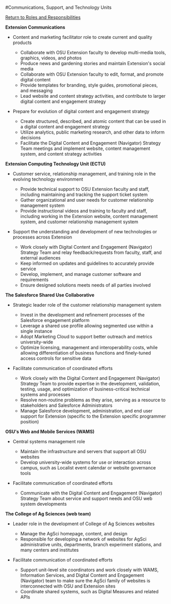 #Communications, Support, and Technology Units

[Return to Roles and Responsibilities](../getting-started/#roles-and-responsibilities)

**Extension Communications**

- Content and marketing facilitator role to create current and quality products

    - Collaborate with OSU Extension faculty to develop multi-media tools, graphics, videos, and photos
    - Produce news and gardening stories and maintain Extension&#39;s social media
    - Collaborate with OSU Extension faculty to edit, format, and promote digital content
    - Provide templates for branding, style guides, promotional pieces, and messaging
    - Lead website and content strategy activities, and contribute to larger digital content and engagement strategy

- Prepare for evolution of digital content and engagement strategy

    - Create structured, described, and atomic content that can be used in a digital content and engagement strategy
    - Utilize analytics, public marketing research, and other data to inform decisions
    - Facilitate the Digital Content and Engagement (Navigator) Strategy Team meetings and implement website, content management system, and content strategy activities


**Extension Computing Technology Unit (ECTU)**

- Customer service, relationship management, and training role in the evolving technology environment

    - Provide technical support to OSU Extension faculty and staff, including maintaining and tracking the support ticket system
    - Gather organizational and user needs for customer relationship management system
    - Provide instructional videos and training to faculty and staff, including working in the Extension website, content management system, and customer relationship management system

- Support the understanding and development of new technologies or processes across Extension

    - Work closely with Digital Content and Engagement (Navigator) Strategy Team and relay feedback/requests from faculty, staff, and external audiences
    - Keep informed on updates and guidelines to accurately provide service
    - Develop, implement, and manage customer software and requirements
    - Ensure designed solutions meets needs of all parties involved

**The Salesforce Shared Use Collaborative**

- Strategic leader role of the customer relationship management system
    - Invest in the development and refinement processes of the Salesforce engagement platform
    - Leverage a shared use profile allowing segmented use within a single instance
    - Adopt Marketing Cloud to support better outreach and metrics university-wide
    - Optimize licensing, management and interoperability costs, while allowing differentiation of business functions and finely-tuned access controls for sensitive data

-  Facilitate communication of coordinated efforts

    - Work closely with the Digital Content and Engagement (Navigator) Strategy Team to provide expertise in the development, validation, testing, usage, and optimization of business-critical technical systems and processes
    - Resolve non-routine problems as they arise, serving as a resource to stakeholders and Salesforce Administrators
    - Manage Salesforce development, administration, and end user support for Extension (specific to the Extension specific programmer position)

**OSU&#39;s Web and Mobile Services (WAMS)**

- Central systems management role

    - Maintain the infrastructure and servers that support all OSU websites
    - Develop university-wide systems for use or interaction across campus, such as Localist event calendar or website governance tools

- Facilitate communication of coordinated efforts
    - Communicate with the Digital Content and Engagement (Navigator) Strategy Team about service and support needs and OSU web system developments


**The College of Ag Sciences (web team)**

- Leader role in the development of College of Ag Sciences websites

    - Manage the AgSci homepage, content, and design
    - Responsible for developing a network of websites for AgSci administrative units, departments, branch experiment stations, and many centers and institutes

- Facilitate communication of coordinated efforts

    - Support unit-level site coordinators and work closely with WAMS, Information Services, and Digital Content and Engagement (Navigator) team to make sure the AgSci family of websites is interconnected with OSU and Extension sites
    - Coordinate shared systems, such as Digital Measures and related APIs
